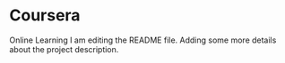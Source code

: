 # Coursera
Online Learning
I am editing the README file. Adding some more details about the project description.
